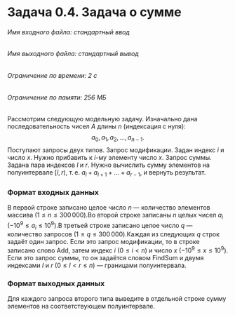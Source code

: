 # Задача 0.4. Задача о сумме
###### Имя входного файла: стандартный ввод
###### Имя выходного файла: стандартный вывод
###### Ограничение по времени: 2 с
###### Ограничение по памяти: 256 МБ

Рассмотрим следующую модельную задачу. Изначально дана последовательность чисел $A$ длины $n$ (индексация с нуля):
$$a_0, a_1, a_2, \ldots, a_{n-1}.$$
Поступают запросы двух типов.
Запрос модификации. Задан индекс $i$ и число $x$. Нужно прибавить к $i$-му элементу число $x$.
Запрос суммы. Задана пара индексов $l$ и $r$. Нужно вычислить сумму элементов на полуинтервале $[l, r)$, т. е. $a_l + a_{l+1} + \ldots + a_{r - 1}$, и вернуть результат.
### Формат входных данных
В первой строке записано целое число $n$ — количество элементов массива ($1 \le n \le 300\,000$).Во второй строке записаны $n$ целых чисел $a_i$ ($-10^9 \le a_i \le 10^9$).В третьей строке записано целое число $q$ — количество запросов ($1 \le q \le 300\,000$).Каждая из следующих $q$ строк задаёт один запрос. Если это запрос модификации, то в строке записано слово Add, затем индекс $i$ ($0 \le i < n$) и число $x$ ($-10^9 \le x \le 10^9$). Если это запрос суммы, то он задаётся словом FindSum и двумя индексами $l$ и $r$ ($0 \le l < r \le n$) — границами полуинтервала.
### Формат выходных данных
Для каждого запроса второго типа выведите в отдельной строке сумму элементов на соответствующем полуинтервале.
